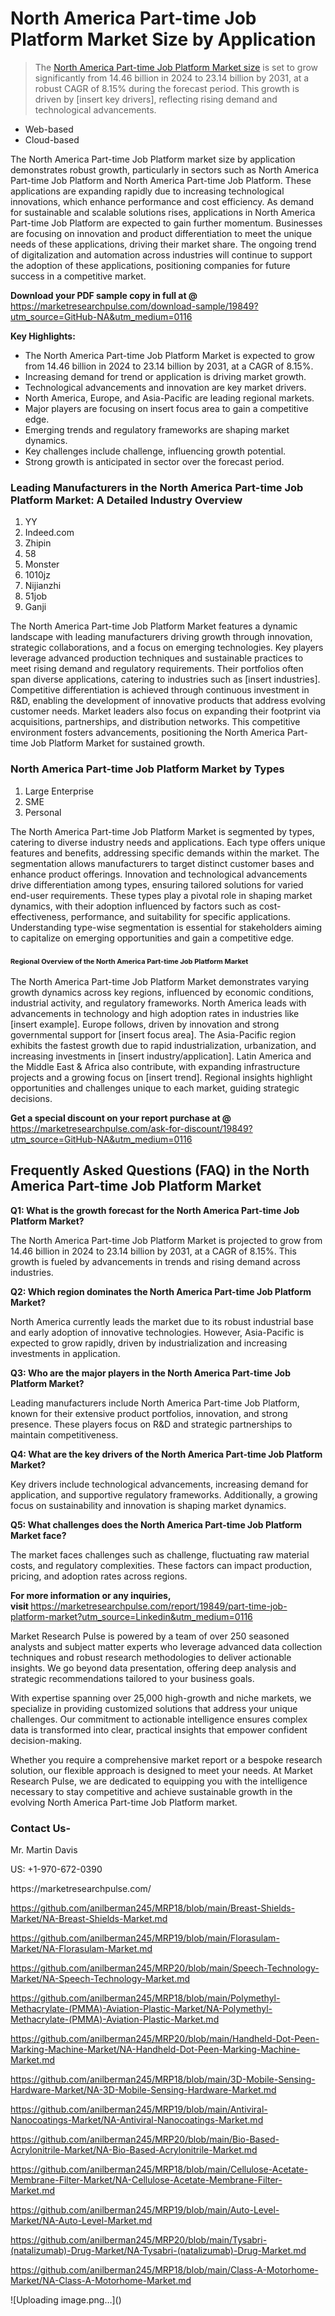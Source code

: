 <h1>North America Part-time Job Platform Market&nbsp;Size by Application</h1><blockquote><p>The <a href="https://marketresearchpulse.com/download-sample/19849?utm_source=GitHub-NA&amp;utm_medium=0116">North America Part-time Job Platform Market size</a> is set to grow significantly from 14.46 billion in 2024 to 23.14 billion by 2031, at a robust CAGR of 8.15% during the forecast period. This growth is driven by [insert key drivers], reflecting rising demand and technological advancements.</p></blockquote><ul><li>Web-based<li> Cloud-based</li></ul><p>The North America Part-time Job Platform market size by application demonstrates robust growth, particularly in sectors such as North America Part-time Job Platform and North America Part-time Job Platform. These applications are expanding rapidly due to increasing technological innovations, which enhance performance and cost efficiency. As demand for sustainable and scalable solutions rises, applications in North America Part-time Job Platform are expected to gain further momentum. Businesses are focusing on innovation and product differentiation to meet the unique needs of these applications, driving their market share. The ongoing trend of digitalization and automation across industries will continue to support the adoption of these applications, positioning companies for future success in a competitive market.</p><p><strong>Download your PDF sample copy in full at @ </strong><a href="https://marketresearchpulse.com/download-sample/19849?utm_source=GitHub-NA&amp;utm_medium=0116">https://marketresearchpulse.com/download-sample/19849?utm_source=GitHub-NA&amp;utm_medium=0116</a></p><p><strong>Key Highlights: </strong></p><ul><li>The North America Part-time Job Platform Market is expected to grow from 14.46 billion in 2024 to 23.14 billion by 2031, at a CAGR of 8.15%.</li><li>Increasing demand for trend or application is driving market growth.</li><li>Technological advancements and innovation are key market drivers.</li><li>North America, Europe, and Asia-Pacific are leading regional markets.</li><li>Major players are focusing on insert focus area to gain a competitive edge.</li><li>Emerging trends and regulatory frameworks are shaping market dynamics.</li><li>Key challenges include challenge, influencing growth potential.</li><li>Strong growth is anticipated in sector over the forecast period.</li></ul><h3>Leading Manufacturers in the North America Part-time Job Platform Market: A Detailed Industry Overview</h3><ol><li>YY</li><li>Indeed.com</li><li>Zhipin</li><li>58</li><li>Monster</li><li>1010jz</li><li>Nijianzhi</li><li>51job</li><li>Ganji</li></ol><div class="flex max-w-full flex-col flex-grow"><div class="min-h-8 text-message flex w-full flex-col items-end gap-2 whitespace-normal break-words [.text-message+&amp;]:mt-5" dir="auto" data-message-author-role="assistant" data-message-id="fd8432e4-4910-450d-b182-61b7bfb0a01f" data-message-model-slug="gpt-4o"><div class="flex w-full flex-col gap-1 empty:hidden first:pt-[3px]"><div class="markdown prose w-full break-words dark:prose-invert light"><p>The North America Part-time Job Platform Market features a dynamic landscape with leading manufacturers driving growth through innovation, strategic collaborations, and a focus on emerging technologies. Key players leverage advanced production techniques and sustainable practices to meet rising demand and regulatory requirements. Their portfolios often span diverse applications, catering to industries such as [insert industries]. Competitive differentiation is achieved through continuous investment in R&amp;D, enabling the development of innovative products that address evolving customer needs. Market leaders also focus on expanding their footprint via acquisitions, partnerships, and distribution networks. This competitive environment fosters advancements, positioning the North America Part-time Job Platform Market for sustained growth.</p></div></div></div></div><h3>North America Part-time Job Platform Market by Types</h3><ol><li>Large Enterprise<li> SME<li> Personal</li></ol><div class="flex max-w-full flex-col flex-grow"><div class="min-h-8 text-message flex w-full flex-col items-end gap-2 whitespace-normal break-words [.text-message+&amp;]:mt-5" dir="auto" data-message-author-role="assistant" data-message-id="084470be-0bb7-4664-bddf-5156b4f41249" data-message-model-slug="gpt-4o-mini"><div class="flex w-full flex-col gap-1 empty:hidden first:pt-[3px]"><div class="markdown prose w-full break-words dark:prose-invert light"><p>The North America Part-time Job Platform Market is segmented by types, catering to diverse industry needs and applications. Each type offers unique features and benefits, addressing specific demands within the market. The segmentation allows manufacturers to target distinct customer bases and enhance product offerings. Innovation and technological advancements drive differentiation among types, ensuring tailored solutions for varied end-user requirements. These types play a pivotal role in shaping market dynamics, with their adoption influenced by factors such as cost-effectiveness, performance, and suitability for specific applications. Understanding type-wise segmentation is essential for stakeholders aiming to capitalize on emerging opportunities and gain a competitive edge.</p></div></div></div></div><h3><span style="font-size: 11px;">Regional Overview of the North America Part-time Job Platform Market</span></h3><div class="flex max-w-full flex-col flex-grow"><div class="min-h-8 text-message flex w-full flex-col items-end gap-2 whitespace-normal break-words [.text-message+&amp;]:mt-5" dir="auto" data-message-author-role="assistant" data-message-id="e9038762-ce64-4e30-91c9-9bd413514231" data-message-model-slug="gpt-4o-mini"><div class="flex w-full flex-col gap-1 empty:hidden first:pt-[3px]"><div class="markdown prose w-full break-words dark:prose-invert light"><p>The North America Part-time Job Platform Market demonstrates varying growth dynamics across key regions, influenced by economic conditions, industrial activity, and regulatory frameworks. North America leads with advancements in technology and high adoption rates in industries like [insert example]. Europe follows, driven by innovation and strong governmental support for [insert focus area]. The Asia-Pacific region exhibits the fastest growth due to rapid industrialization, urbanization, and increasing investments in [insert industry/application]. Latin America and the Middle East &amp; Africa also contribute, with expanding infrastructure projects and a growing focus on [insert trend]. Regional insights highlight opportunities and challenges unique to each market, guiding strategic decisions.</p></div></div></div></div><p><strong>Get a special discount on your report purchase at @ </strong><a href="https://marketresearchpulse.com/ask-for-discount/19849?utm_source=GitHub-NA&amp;utm_medium=0116">https://marketresearchpulse.com/ask-for-discount/19849?utm_source=GitHub-NA&amp;utm_medium=0116</a></p><h2>Frequently Asked Questions (FAQ) in the North America Part-time Job Platform Market</h2><p><strong>Q1: What is the growth forecast for the North America Part-time Job Platform Market?</strong></p><p>The North America Part-time Job Platform Market is projected to grow from 14.46 billion in 2024 to 23.14 billion by 2031, at a CAGR of 8.15%. This growth is fueled by advancements in trends and rising demand across industries.</p><p><strong>Q2: Which region dominates the North America Part-time Job Platform Market?</strong></p><p>North America currently leads the market due to its robust industrial base and early adoption of innovative technologies. However, Asia-Pacific is expected to grow rapidly, driven by industrialization and increasing investments in application.</p><p><strong>Q3: Who are the major players in the North America Part-time Job Platform Market?</strong></p><p>Leading manufacturers include North America Part-time Job Platform, known for their extensive product portfolios, innovation, and strong presence. These players focus on R&amp;D and strategic partnerships to maintain competitiveness.</p><p><strong>Q4: What are the key drivers of the North America Part-time Job Platform Market?</strong></p><p>Key drivers include technological advancements, increasing demand for application, and supportive regulatory frameworks. Additionally, a growing focus on sustainability and innovation is shaping market dynamics.</p><p><strong>Q5: What challenges does the North America Part-time Job Platform Market face?</strong></p><p>The market faces challenges such as challenge, fluctuating raw material costs, and regulatory complexities. These factors can impact production, pricing, and adoption rates across regions.</p><p><strong>For more information or any inquiries, visit&nbsp;</strong><a href="https://marketresearchpulse.com/report/19849/part-time-job-platform-market?utm_source=Linkedin&utm_medium=0116">https://marketresearchpulse.com/report/19849/part-time-job-platform-market?utm_source=Linkedin&utm_medium=0116</a></p><p>Market Research Pulse is powered by a team of over 250 seasoned analysts and subject matter experts who leverage advanced data collection techniques and robust research methodologies to deliver actionable insights. We go beyond data presentation, offering deep analysis and strategic recommendations tailored to your business goals.</p><p>With expertise spanning over 25,000 high-growth and niche markets, we specialize in providing customized solutions that address your unique challenges. Our commitment to actionable intelligence ensures complex data is transformed into clear, practical insights that empower confident decision-making.</p><p>Whether you require a comprehensive market report or a bespoke research solution, our flexible approach is designed to meet your needs. At Market Research Pulse, we are dedicated to equipping you with the intelligence necessary to stay competitive and achieve sustainable growth in the evolving North America Part-time Job Platform market.</p><h3><strong>Contact Us-</strong></h3><p>Mr. Martin Davis</p><p>US: +1-970-672-0390</p><p>https://marketresearchpulse.com/</p><p><a href="https://github.com/anilberman245/MRP18/blob/main/Breast-Shields-Market/NA-Breast-Shields-Market.md">https://github.com/anilberman245/MRP18/blob/main/Breast-Shields-Market/NA-Breast-Shields-Market.md</a></p><p><a href="https://github.com/anilberman245/MRP19/blob/main/Florasulam-Market/NA-Florasulam-Market.md">https://github.com/anilberman245/MRP19/blob/main/Florasulam-Market/NA-Florasulam-Market.md</a></p><p><a href="https://github.com/anilberman245/MRP20/blob/main/Speech-Technology-Market/NA-Speech-Technology-Market.md">https://github.com/anilberman245/MRP20/blob/main/Speech-Technology-Market/NA-Speech-Technology-Market.md</a></p><p><a href="https://github.com/anilberman245/MRP18/blob/main/Polymethyl-Methacrylate-(PMMA)-Aviation-Plastic-Market/NA-Polymethyl-Methacrylate-(PMMA)-Aviation-Plastic-Market.md">https://github.com/anilberman245/MRP18/blob/main/Polymethyl-Methacrylate-(PMMA)-Aviation-Plastic-Market/NA-Polymethyl-Methacrylate-(PMMA)-Aviation-Plastic-Market.md</a></p><p><a href="https://github.com/anilberman245/MRP20/blob/main/Handheld-Dot-Peen-Marking-Machine-Market/NA-Handheld-Dot-Peen-Marking-Machine-Market.md">https://github.com/anilberman245/MRP20/blob/main/Handheld-Dot-Peen-Marking-Machine-Market/NA-Handheld-Dot-Peen-Marking-Machine-Market.md</a></p><p><a href="https://github.com/anilberman245/MRP18/blob/main/3D-Mobile-Sensing-Hardware-Market/NA-3D-Mobile-Sensing-Hardware-Market.md">https://github.com/anilberman245/MRP18/blob/main/3D-Mobile-Sensing-Hardware-Market/NA-3D-Mobile-Sensing-Hardware-Market.md</a></p><p><a href="https://github.com/anilberman245/MRP19/blob/main/Antiviral-Nanocoatings-Market/NA-Antiviral-Nanocoatings-Market.md">https://github.com/anilberman245/MRP19/blob/main/Antiviral-Nanocoatings-Market/NA-Antiviral-Nanocoatings-Market.md</a></p><p><a href="https://github.com/anilberman245/MRP20/blob/main/Bio-Based-Acrylonitrile-Market/NA-Bio-Based-Acrylonitrile-Market.md">https://github.com/anilberman245/MRP20/blob/main/Bio-Based-Acrylonitrile-Market/NA-Bio-Based-Acrylonitrile-Market.md</a></p><p><a href="https://github.com/anilberman245/MRP18/blob/main/Cellulose-Acetate-Membrane-Filter-Market/NA-Cellulose-Acetate-Membrane-Filter-Market.md">https://github.com/anilberman245/MRP18/blob/main/Cellulose-Acetate-Membrane-Filter-Market/NA-Cellulose-Acetate-Membrane-Filter-Market.md</a></p><p><a href="https://github.com/anilberman245/MRP19/blob/main/Auto-Level-Market/NA-Auto-Level-Market.md">https://github.com/anilberman245/MRP19/blob/main/Auto-Level-Market/NA-Auto-Level-Market.md</a></p><p><a href="https://github.com/anilberman245/MRP20/blob/main/Tysabri-(natalizumab)-Drug-Market/NA-Tysabri-(natalizumab)-Drug-Market.md">https://github.com/anilberman245/MRP20/blob/main/Tysabri-(natalizumab)-Drug-Market/NA-Tysabri-(natalizumab)-Drug-Market.md</a></p><p><a href="https://github.com/anilberman245/MRP18/blob/main/Class-A-Motorhome-Market/NA-Class-A-Motorhome-Market.md">https://github.com/anilberman245/MRP18/blob/main/Class-A-Motorhome-Market/NA-Class-A-Motorhome-Market.md</a></p>
![Uploading image.png…]()
